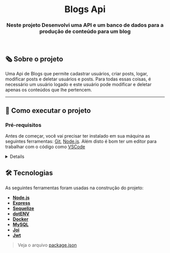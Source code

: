 
<h1 align="center">Blogs Api</h1>

<h3 align="center">Neste projeto Desenvolvi uma API e um banco de dados para a produção de conteúdo para um blog</h3>
<br/>

## 🗞️ Sobre o projeto

Uma Api de Blogs que permite cadastrar usuários, criar posts, logar, modificar posts e deletar usuários e posts. Para todas essas coisas, é necessário um usuário logado e este usuário pode modificar e deletar apenas os conteúdos que lhe pertencem.

---
## 🚀 Como executar o projeto

### Pré-requisitos

Antes de começar, você vai precisar ter instalado em sua máquina as seguintes ferramentas:
[Git](https://git-scm.com), [Node.js](https://nodejs.org/en/). 
Além disto é bom ter um editor para trabalhar com o código como [VSCode](https://code.visualstudio.com/)
<details>

```bash

# Clone este repositório
git clone git@github.com:kauamaximino/blogs-api.git

# Acesse a pasta do projeto no terminal/cmd
cd blogs-api

# Instale as dependências
npm install

# Execute a aplicação em modo de desenvolvimento
npm run debug

# O servidor inciará na porta:3000 - acesse http://localhost:3000  

```
</details>

## 🛠 Tecnologias

As seguintes ferramentas foram usadas na construção do projeto:
-  **[Node.js](https://nodejs.org/en/)**
-    **[Express](https://expressjs.com/)**
-   **[Sequelize](https://sequelize.org/)**
-   **[dotENV](https://github.com/motdotla/dotenv)**
-   **[Docker](https://www.docker.com/)**
-   **[MySQL](https://www.mysql.com/)**
-   **[Joi](https://github.com/hapijs/joi)**
-   **[Jwt](https://jwt.io/)**

> Veja o arquivo  [package.json](https://github.com/kauamaximino/blogs-api/blob/main/package.json)

